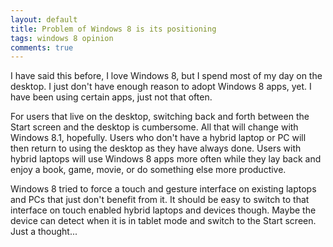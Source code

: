 ```yaml
---
layout: default
title: Problem of Windows 8 is its positioning
tags: windows 8 opinion
comments: true
---
```


I have said this before, I love Windows 8, but I spend most of my day on the desktop. I just don't have enough reason to adopt Windows 8 apps, yet. I have been using certain apps, just not that often.

For users that live on the desktop, switching back and forth between the Start screen and the desktop is cumbersome. All that will change with Windows 8.1, hopefully. Users who don't have a hybrid laptop or PC will then return to using the desktop as they have always done. Users with hybrid laptops will use Windows 8 apps more often while they lay back and enjoy a book, game, movie, or do something else more productive.

Windows 8 tried to force a touch and gesture interface on existing laptops and PCs that just don't benefit from it. It should be easy to switch to that interface on touch enabled hybrid laptops and devices though. Maybe the device can detect when it is in tablet mode and switch to the Start screen. Just a thought...
